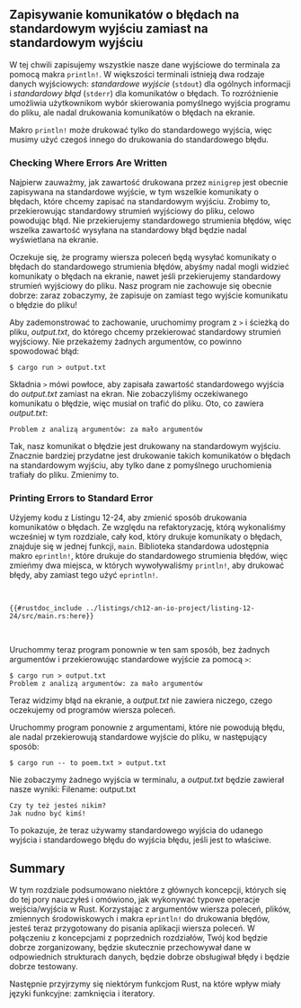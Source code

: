 ## Zapisywanie komunikatów o błędach na standardowym wyjściu zamiast na standardowym wyjściu

W tej chwili zapisujemy wszystkie nasze dane wyjściowe do terminala za pomocą makra
`println!`. W większości terminali istnieją dwa rodzaje danych wyjściowych: *standardowe
wyjście* (`stdout`) dla ogólnych informacji i *standardowy błąd* (`stderr`) dla
komunikatów o błędach. To rozróżnienie umożliwia użytkownikom wybór skierowania
pomyślnego wyjścia programu do pliku, ale nadal drukowania komunikatów o błędach na
ekranie.

Makro `println!` może drukować tylko do standardowego wyjścia, więc musimy
użyć czegoś innego do drukowania do standardowego błędu.

### Checking Where Errors Are Written

Najpierw zauważmy, jak zawartość drukowana przez `minigrep` jest obecnie
zapisywana na standardowe wyjście, w tym wszelkie komunikaty o błędach, które chcemy zapisać
na standardowym wyjściu. Zrobimy to, przekierowując standardowy strumień wyjściowy
do pliku, celowo powodując błąd. Nie przekierujemy standardowego strumienia
błędów, więc wszelka zawartość wysyłana na standardowy błąd będzie nadal wyświetlana
na ekranie.

Oczekuje się, że programy wiersza poleceń będą wysyłać komunikaty o błędach do standardowego strumienia
błędów, abyśmy nadal mogli widzieć komunikaty o błędach na ekranie, nawet jeśli przekierujemy
standardowy strumień wyjściowy do pliku. Nasz program nie zachowuje się obecnie dobrze:
zaraz zobaczymy, że zapisuje on zamiast tego wyjście komunikatu o błędzie do pliku!

Aby zademonstrować to zachowanie, uruchomimy program z `>` i ścieżką do pliku,
*output.txt*, do którego chcemy przekierować standardowy strumień wyjściowy. Nie przekażemy żadnych argumentów, co powinno spowodować błąd:

```console
$ cargo run > output.txt
```

Składnia `>` mówi powłoce, aby zapisała zawartość standardowego wyjścia do
*output.txt* zamiast na ekran. Nie zobaczyliśmy oczekiwanego komunikatu o błędzie,
więc musiał on trafić do pliku. Oto, co zawiera *output.txt*:

```text
Problem z analizą argumentów: za mało argumentów
```

Tak, nasz komunikat o błędzie jest drukowany na standardowym wyjściu. Znacznie bardziej
przydatne jest drukowanie takich komunikatów o błędach na standardowym wyjściu, aby tylko
dane z pomyślnego uruchomienia trafiały do ​​pliku. Zmienimy to.

### Printing Errors to Standard Error

Użyjemy kodu z Listingu 12-24, aby zmienić sposób drukowania komunikatów o błędach.
Ze względu na refaktoryzację, którą wykonaliśmy wcześniej w tym rozdziale, cały kod, który
drukuje komunikaty o błędach, znajduje się w jednej funkcji, `main`. Biblioteka standardowa udostępnia
makro `eprintln!`, które drukuje do standardowego strumienia błędów, więc zmieńmy
dwa miejsca, w których wywoływaliśmy `println!`, aby drukować błędy, aby zamiast tego użyć `eprintln!`.

<Listing number="12-24" file-name="src/main.rs" caption="Writing error messages to standard error instead of standard output using `eprintln!`">

```rust,ignore
{{#rustdoc_include ../listings/ch12-an-io-project/listing-12-24/src/main.rs:here}}
```

</Listing>

Uruchommy teraz program ponownie w ten sam sposób, bez żadnych argumentów i
przekierowując standardowe wyjście za pomocą `>`:

```console
$ cargo run > output.txt
Problem z analizą argumentów: za mało argumentów
```

Teraz widzimy błąd na ekranie, a *output.txt* nie zawiera niczego, czego
oczekujemy od programów wiersza poleceń.

Uruchommy program ponownie z argumentami, które nie powodują błędu, ale nadal
przekierowują standardowe wyjście do pliku, w następujący sposób:

```console
$ cargo run -- to poem.txt > output.txt
```

Nie zobaczymy żadnego wyjścia w terminalu, a *output.txt* będzie zawierał nasze
wyniki:
<span class="filename">Filename: output.txt</span>

```text
Czy ty też jesteś nikim?
Jak nudno być kimś!
```

To pokazuje, że teraz używamy standardowego wyjścia do udanego wyjścia
i standardowego błędu do wyjścia błędu, jeśli jest to właściwe.


## Summary

W tym rozdziale podsumowano niektóre z głównych koncepcji, których się do tej pory nauczyłeś i
omówiono, jak wykonywać typowe operacje wejścia/wyjścia w Rust. Korzystając z argumentów wiersza poleceń, plików, zmiennych środowiskowych i makra `eprintln!` do drukowania
błędów, jesteś teraz przygotowany do pisania aplikacji wiersza poleceń. W połączeniu z
koncepcjami z poprzednich rozdziałów, Twój kod będzie dobrze zorganizowany, będzie skutecznie przechowywał dane w odpowiednich strukturach danych, będzie dobrze obsługiwał błędy i będzie dobrze
testowany.

Następnie przyjrzymy się niektórym funkcjom Rust, na które wpływ miały języki
funkcyjne: zamknięcia i iteratory.

